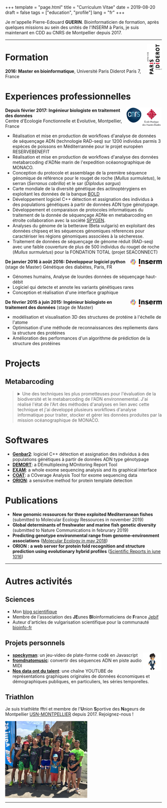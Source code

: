 +++
template = "page.html"
title = "Curriculum Vitae"
date =  2019-08-20
draft = false
tags = ["education", "profile"]
lang = "fr"
+++


Je m'appelle Pierre-Edouard **GUERIN**. Bioinformaticien de formation, après quelques missions au sein des unités de l'INSERM à Paris, je suis maintenant en CDD au CNRS de Montpellier depuis 2017.

_______________________________________________________________________________


<img align="right" width="48rem" height="96rem" src="paris7.png">

# Formation

**2016: Master en bioinformatique**, Université Paris Diderot Paris 7, France


# Experiences professionnelles
<a href="https://www.ephe.fr/"><img align="right" width="66rem" height="62rem" src="ephe.png"></a>
<a href="https://www.cnrs.fr/"><img align="right" width="48rem" height="48rem" src="cnrs.png"></a>
**Depuis février 2017: Ingénieur biologiste en traitement des données**  
Centre d'Ecologie Fonctionnelle et Evolutive, Montpellier, France  
- Réalisation et mise en production de workflows d'analyse de données de séquençage ADN (technologie RAD-seq) sur 1200 individus parmis 3 espèces de poissons en Méditerrannée pour le projet européen RESERVEBENEFIT
- Réalisation et mise en production de workflows d'analyse des données metabarcoding d'ADNe marin de l'expedition océaonographique de MONACO.
- Conception du protocole et assemblage de la première séquence génomique de référence pour le rouget de roche (*Mullus surmuletus*), le serran (*Serranus cabrilla*) et le sar (*Diplodus sargus*)
- Carte mondiale de la diversité génétique des actinoptérygiens en exploitant les données de la banque [BOLD](http://www.boldsystems.org/)
- Développement logiciel C++ détection et assignation des individus à des populations génétiques à partir de données ADN type génotypage.
- Développement et comparaison de protocoles informatiques du traitement de la donnée de séquençage ADNe en metabarcoding  en étroite collaboration avec la société [SPYGEN](http://www.spygen.com/).
- Analyses du génome de la betterave (Beta vulgaris) en exploitant des données chipseq et les séquences génomiques réferences pour caractériser les régions génomiques associées à la sécheresse.
- Traitement de données de séquençage de génome réduit (RAD-seq) avec une faible couverture de plus de 500 individus du rouget de roche (*Mullus surmuletus*) pour la FONDATION TOTAL (projet SEACONNECT)

<a href="https://www.inserm.fr/"><img align="right" width="100rem" height="24rem" src="inserm.png"></a>
**De janvier 2016 à août 2016: Développeur logiciel python** (stage de Master)
Génétique des diabètes, Paris, FR  
- Génomes humains, Analyse de lourdes données de séquençage haut-débit
- Logiciel qui detecte et annote les variants génétiques rares
- Conception et réalisation d'une interface graphique

<a href="https://www.inserm.fr/"><img align="right" width="100rem" height="24rem" src="inserm.png"></a>
**De février 2015 à juin 2015: Ingénieur biologiste en traitement des données** (stage de Master)  
- modélisation et visualisation 3D des structures de protéine à l'échelle de l'atome
- Optimisation d'une méthode de reconnaissances des repliements dans la structure des protéines
- Amélioration des performances d'un algorithme de prédiction de la structure des protéines


# Projects

## Metabarcoding


> <details><summary>Une des techniques les plus prometteuses pour l'évaluation de la biodiversité et le metabarcoding de l'ADN environnemental. J'ai réalisé l'état de l'Art des méthodes d'analyses en lien avec cette technique et j'ai developpé plusieurs workflows d'analyse informatique pour traiter, stocker et gérer les données produites par la mission océanographique de MONACO.</summary>
><p>
>
>
>
>### Overview: La nécessité d'évaluer la biodiversité marine
> Marine environments, both coastal and offshore, are being severely impacted by traditional and emerging human activities. This is translated into habitat losses, pollution and overexploitation which treats marine >biodiversity. It compromises the sustainability of marine ecosystems and services.
>
>As a response to the environmental degradation, initiatives aims to protect marine ecosystems. Development of reliable marine biodiversity assessment methods is necessary. One of the most promising genetic techniques for >improving biodiversity assessments is the **metabarcoding** of environmental DNA.
>
>### What is Metabarcoding
>
>Indeed, all organisms shed cells containing DNA in their environment, as intra or extra-cellular material for up to a few days. The amplification and high-throughput eDNA sequencing followed by bioinformatic analyses >produces a list of sequences with the ultimate goal to assess species diversity in a given site.
>
>### Assess marine biodiversity all over the world with metabarcoding
>
>eDNA samples were collected by [Monaco Scientific Exploration Yersin](https://fr.wikipedia.org/wiki/Yersin_(navire_oc%C3%A9anographique)) in Guadeloupe, Lengguru, Malpelo Fakarava and Mediteranean sea. Sequencing were performed by [SPYGEN company](http://www.spygen.com/) and I was in charge of the bioinformatics processing of sequencing data.
>
>### My contribution as a computational biologist
>
>I did a state of the Art of available methods and developed serveral workflows to process **metabarcoding** data in order to assess marine biodiversity all over the world. Source codes are available as git repositories on the [Montpellier server dedicated to eDNA analysis](https://gitlab.mbb.univ-montp2.fr/edna).
>
>
></p>
></details>






# Softwares

* **[Genbar2](https://github.com/Grelot/genbar2)**: logiciel C++ détection et assignation des individus à des populations génétiques à partir de données ADN type génotypage
* **[DEMORT](https://pypi.org/project/demort/)**: a DEmultiplexing MOnitoring Report Tool
* **[EXAM](https://sourceforge.net/projects/exam-exome-analysis-and-mining/)**: a whole exome sequencing analysis and its graphical interface
* **[COAT](https://github.com/Grelot/diabetesGenetics--COAT)**: a COverage Analysis Tool for exome sequencing data
* **[ORION](http://www.dsimb.inserm.fr/ORION/)**: a sensivitve method for protein template detection


# Publications

* **New genomic ressources for three exploited Mediterranean fishes** (submitted to Molecular Ecology Ressources in november 2019)
* **Global determinants of freshwater and marine fish genetic diversity** (submitted to Nature Communications in februrary 2019)
* **Predicting genotype environmental range from genome–environment associations** ([Molecular Ecology in may 2018](https://doi.org/10.1111/mec.14723))
* **ORION : a web server for protein fold recognition and structure prediction using evolutionary hybrid profiles** ([Scientific Reports in june 1016](https://doi.org/10.1038/srep28268))

______________________________________________________________________________

# Autres activités

## Sciences

* Mon [blog scientifique](https://guerinpe.com/articles/)
* Membre de l'association des **JE**unes **BI**oinformaticiens de **F**rance [Jebif](https://jebif.fr/en/)
* Auteur d'articles de vulgarisation scientifique pour la communauté [bioinfo-fr](https://bioinfo-fr.net/author/pierre-edouard-guerin)



## Projets personnels

<img align="right" width="60px" height="60px" src="costa_walk.png">

* **[speckyman](https://github.com/Grelot/speckyman)**: un jeu-video de plate-forme codé en Javascript
* **[fromdnatomusic](https://github.com/Grelot/fromdnatomusic)**: convertir des séquences ADN en piste audio MIDI
* **[Nos data ont du talent](https://www.youtube.com/channel/UCvjBNumU6EvJiiGfxqNfd7Q)**: une chaîne YOUTUBE de représentations graphiques originales de données économiques et démographiques publiques, en particuliers, les séries temporelles.



## Triathlon


Je suis triathlète fftri et membre de l'**U**nion **S**portive des **N**ageurs de Montpellier [USN-MONTPELLIER](https://www.usn-montpellier.fr/usn-web/view/index.php) depuis 2017. Rejoignez-nous !


<img align="center" width="264rem" height="247rem" src="usnm.png">


______
